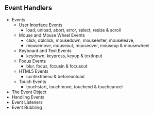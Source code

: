 ## Event Handlers

- Events
  - User Interface Events
    - load, unload, abort, error, select, resize & scroll
  - Mouse and Mouse Wheel Events
    - click, dblclick, mousedown, mouseenter, mouseleave,
    - mousemove, mouseout, mouseover, mouseup & mousewheel
  - Keyboard and Text Events
    - keydown, keypress, keyup & textInput
  - Focus Events
    - blur, focus, focusin & focusout
  - HTML5 Events
    - contextmenu & beforeunload
  - Touch Events
    - touchstart, touchmove, touchend & touchcancel
- The Event Object
- Handling Events
- Event Listeners
- Event Bubbling